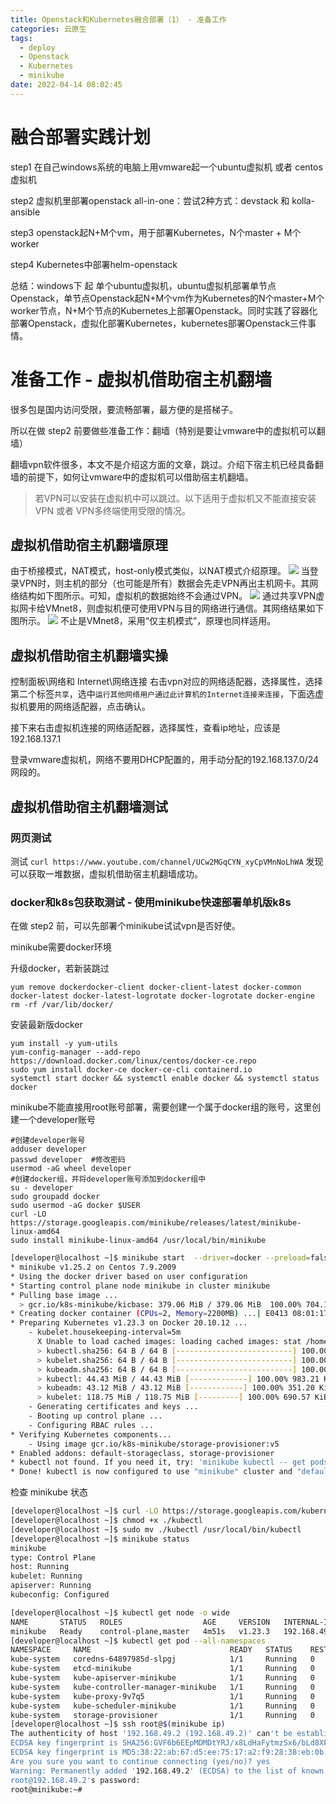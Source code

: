 ```yaml
---
title: Openstack和Kubernetes融合部署（1） - 准备工作
categories: 云原生
tags:
  - deploy
  - Openstack
  - Kubernetes
  - minikube
date: 2022-04-14 08:02:45
---
```


# 融合部署实践计划
step1 在自己windows系统的电脑上用vmware起一个ubuntu虚拟机 或者 centos虚拟机

step2 虚拟机里部署openstack all-in-one：尝试2种方式：devstack 和 kolla-ansible

step3 openstack起N+M个vm，用于部署Kubernetes，N个master + M个worker

step4 Kubernetes中部署helm-openstack

总结：windows下 起 单个ubuntu虚拟机，ubuntu虚拟机部署单节点Openstack，单节点Openstack起N+M个vm作为Kubernetes的N个master+M个worker节点，N+M个节点的Kubernetes上部署Openstack。同时实践了容器化部署Openstack，虚拟化部署Kubernetes，kubernetes部署Openstack三件事情。

# 准备工作 - 虚拟机借助宿主机翻墙
很多包是国内访问受限，要流畅部署，最方便的是搭梯子。

所以在做 step2 前要做些准备工作：翻墙（特别是要让vmware中的虚拟机可以翻墙）

翻墙vpn软件很多，本文不是介绍这方面的文章，跳过。介绍下宿主机已经具备翻墙的前提下，如何让vmware中的虚拟机可以借助宿主机翻墙。

> 若VPN可以安装在虚拟机中可以跳过。以下适用于虚拟机又不能直接安装VPN 或者 VPN多终端使用受限的情况。

## 虚拟机借助宿主机翻墙原理
由于桥接模式，NAT模式，host-only模式类似，以NAT模式介绍原理。
![](/images/fusion-deploy1/a7438588.png)
当登录VPN时，则主机的部分（也可能是所有）数据会先走VPN再出主机网卡。其网络结构如下图所示。可知，虚拟机的数据始终不会通过VPN。
![](/images/fusion-deploy1/9abc1dc7.png)
通过共享VPN虚拟网卡给VMnet8，则虚拟机便可使用VPN与目的网络进行通信。其网络结果如下图所示。
![](/images/fusion-deploy1/080d2480.png)
不止是VMnet8，采用“仅主机模式”，原理也同样适用。

## 虚拟机借助宿主机翻墙实操
控制面板\网络和 Internet\网络连接
右击vpn对应的网络适配器，选择属性，选择第二个标签`共享`，选中`运行其他网络用户通过此计算机的Internet连接来连接`，下面选虚拟机要用的网络适配器，点击确认。

接下来右击虚拟机连接的网络适配器，选择属性，查看ip地址，应该是192.168.137.1

登录vmware虚拟机，网络不要用DHCP配置的，用手动分配的192.168.137.0/24网段的。



## 虚拟机借助宿主机翻墙测试

### 网页测试
测试 `curl https://www.youtube.com/channel/UCw2MGqCYN_xyCpVMnNoLhWA` 发现可以获取一堆数据，虚拟机借助宿主机翻墙成功。

### docker和k8s包获取测试 - 使用minikube快速部署单机版k8s
在做 step2 前，可以先部署个minikube试试vpn是否好使。

minikube需要docker环境

升级docker，若新装跳过

    yum remove dockerdocker-client docker-client-latest docker-common docker-latest docker-latest-logrotate docker-logrotate docker-engine
    rm -rf /var/lib/docker/

安装最新版docker

    yum install -y yum-utils
    yum-config-manager --add-repo https://download.docker.com/linux/centos/docker-ce.repo
    sudo yum install docker-ce docker-ce-cli containerd.io
    systemctl start docker && systemctl enable docker && systemctl status docker



minikube不能直接用root账号部署，需要创建一个属于docker组的账号，这里创建一个developer账号

    #创建developer账号
    adduser developer
    passwd developer  #修改密码
    usermod -aG wheel developer
    #创建docker组，并将developer账号添加到docker组中
    su - developer
    sudo groupadd docker
    sudo usermod -aG docker $USER
    curl -LO https://storage.googleapis.com/minikube/releases/latest/minikube-linux-amd64
    sudo install minikube-linux-amd64 /usr/local/bin/minikube

```bash
[developer@localhost ~]$ minikube start  --driver=docker --preload=false
* minikube v1.25.2 on Centos 7.9.2009
* Using the docker driver based on user configuration
* Starting control plane node minikube in cluster minikube
* Pulling base image ...
  > gcr.io/k8s-minikube/kicbase: 379.06 MiB / 379.06 MiB  100.00% 704.16 KiB
* Creating docker container (CPUs=2, Memory=2200MB) ...| E0413 08:01:17.916471    2259 cache.go:217] Error caching images:  Caching images for kubeadm: caching images: caching image "/home/developer/.minikube/cache/images/amd64/docker.io/kubernetesui/metrics-scraper_v1.0.7": write: Get "https://index.docker.io/v2/kubernetesui/metrics-scraper/blobs/sha256:1930c20668a899918b711b39b3d38cccf7ac555cc9ed3a54cd97c64fdabb5837": EOF
* Preparing Kubernetes v1.23.3 on Docker 20.10.12 ...
    - kubelet.housekeeping-interval=5m
      X Unable to load cached images: loading cached images: stat /home/developer/.minikube/cache/images/amd64/docker.io/kubernetesui/metrics-scraper_v1.0.7: no such file or directory
      > kubectl.sha256: 64 B / 64 B [--------------------------] 100.00% ? p/s 0s
      > kubelet.sha256: 64 B / 64 B [--------------------------] 100.00% ? p/s 0s
      > kubeadm.sha256: 64 B / 64 B [--------------------------] 100.00% ? p/s 0s
      > kubectl: 44.43 MiB / 44.43 MiB [-------------] 100.00% 983.21 KiB p/s 46s
      > kubeadm: 43.12 MiB / 43.12 MiB [------------] 100.00% 351.20 KiB p/s 2m6s
      > kubelet: 118.75 MiB / 118.75 MiB [---------] 100.00% 690.57 KiB p/s 2m56s
    - Generating certificates and keys ...
    - Booting up control plane ...
    - Configuring RBAC rules ...
* Verifying Kubernetes components...
    - Using image gcr.io/k8s-minikube/storage-provisioner:v5
* Enabled addons: default-storageclass, storage-provisioner
* kubectl not found. If you need it, try: 'minikube kubectl -- get pods -A'
* Done! kubectl is now configured to use "minikube" cluster and "default" namespace by default
```

检查 minikube 状态
```bash
[developer@localhost ~]$ curl -LO https://storage.googleapis.com/kubernetes-release/release/`curl -s https://storage.googleapis.com/kubernetes-release/release/stable.txt`/bin/linux/amd64/kubectl
[developer@localhost ~]$ chmod +x ./kubectl
[developer@localhost ~]$ sudo mv ./kubectl /usr/local/bin/kubectl
[developer@localhost ~]$ minikube status
minikube
type: Control Plane
host: Running
kubelet: Running
apiserver: Running
kubeconfig: Configured

[developer@localhost ~]$ kubectl get node -o wide
NAME       STATUS   ROLES                  AGE     VERSION   INTERNAL-IP    EXTERNAL-IP   OS-IMAGE             KERNEL-VERSION           CONTAINER-RUNTIME
minikube   Ready    control-plane,master   4m51s   v1.23.3   192.168.49.2   <none>        Ubuntu 20.04.2 LTS   3.10.0-1160.el7.x86_64   docker://20.10.12
[developer@localhost ~]$ kubectl get pod --all-namespaces
NAMESPACE     NAME                               READY   STATUS    RESTARTS   AGE
kube-system   coredns-64897985d-slpgj            1/1     Running   0          4m38s
kube-system   etcd-minikube                      1/1     Running   0          4m50s
kube-system   kube-apiserver-minikube            1/1     Running   0          4m50s
kube-system   kube-controller-manager-minikube   1/1     Running   0          4m50s
kube-system   kube-proxy-9v7q5                   1/1     Running   0          4m38s
kube-system   kube-scheduler-minikube            1/1     Running   0          4m50s
kube-system   storage-provisioner                1/1     Running   0          4m48s
[developer@localhost ~]$ ssh root@$(minikube ip)
The authenticity of host '192.168.49.2 (192.168.49.2)' can't be established.
ECDSA key fingerprint is SHA256:GVF6b6EEpMDMDtYRJ/x8LdHaFytmzSx6/bLd8XF/ZsA.
ECDSA key fingerprint is MD5:38:22:ab:67:d5:ee:75:17:a2:f9:28:38:eb:0b:28:78.
Are you sure you want to continue connecting (yes/no)? yes
Warning: Permanently added '192.168.49.2' (ECDSA) to the list of known hosts.
root@192.168.49.2's password:
root@minikube:~#
```